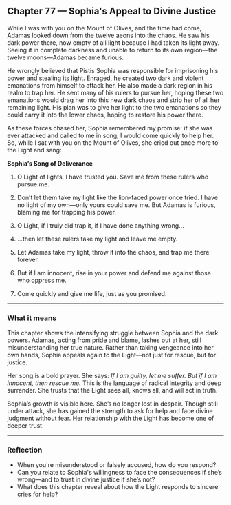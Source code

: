 ## Chapter 77 — Sophia's Appeal to Divine Justice

While I was with you on the Mount of Olives, and the time had come, Adamas looked down from the twelve aeons into the chaos. He saw his dark power there, now empty of all light because I had taken its light away. Seeing it in complete darkness and unable to return to its own region—the twelve moons—Adamas became furious.

He wrongly believed that Pistis Sophia was responsible for imprisoning his power and stealing its light. Enraged, he created two dark and violent emanations from himself to attack her. He also made a dark region in his realm to trap her. He sent many of his rulers to pursue her, hoping these two emanations would drag her into this new dark chaos and strip her of all her remaining light. His plan was to give her light to the two emanations so they could carry it into the lower chaos, hoping to restore his power there.

As these forces chased her, Sophia remembered my promise: if she was ever attacked and called to me in song, I would come quickly to help her. So, while I sat with you on the Mount of Olives, she cried out once more to the Light and sang:

**Sophia’s Song of Deliverance**

1. O Light of lights, I have trusted you. Save me from these rulers who pursue me.

2. Don’t let them take my light like the lion-faced power once tried. I have no light of my own—only yours could save me. But Adamas is furious, blaming me for trapping his power.

3. O Light, if I truly did trap it, if I have done anything wrong...

4. ...then let these rulers take my light and leave me empty.

5. Let Adamas take my light, throw it into the chaos, and trap me there forever.

6. But if I am innocent, rise in your power and defend me against those who oppress me.

7. Come quickly and give me life, just as you promised.

---

### What it means

This chapter shows the intensifying struggle between Sophia and the dark powers. Adamas, acting from pride and blame, lashes out at her, still misunderstanding her true nature. Rather than taking vengeance into her own hands, Sophia appeals again to the Light—not just for rescue, but for justice.

Her song is a bold prayer. She says: *If I am guilty, let me suffer. But if I am innocent, then rescue me.* This is the language of radical integrity and deep surrender. She trusts that the Light sees all, knows all, and will act in truth.

Sophia’s growth is visible here. She’s no longer lost in despair. Though still under attack, she has gained the strength to ask for help and face divine judgment without fear. Her relationship with the Light has become one of deeper trust.

---

### Reflection

* When you're misunderstood or falsely accused, how do you respond?
* Can you relate to Sophia's willingness to face the consequences if she’s wrong—and to trust in divine justice if she’s not?
* What does this chapter reveal about how the Light responds to sincere cries for help?
